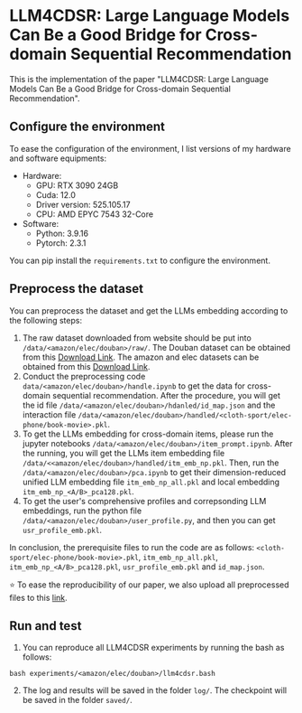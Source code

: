 # LLM4CDSR: Large Language Models Can Be a Good Bridge for Cross-domain Sequential Recommendation

This is the implementation of the paper "LLM4CDSR: Large Language Models Can Be a Good Bridge for Cross-domain Sequential Recommendation".

## Configure the environment

To ease the configuration of the environment, I list versions of my hardware and software equipments:

- Hardware:
  - GPU: RTX 3090 24GB
  - Cuda: 12.0
  - Driver version: 525.105.17
  - CPU: AMD EPYC 7543 32-Core
- Software:
  - Python: 3.9.16
  - Pytorch: 2.3.1

You can pip install the `requirements.txt` to configure the environment.

## Preprocess the dataset

You can preprocess the dataset and get the LLMs embedding according to the following steps:

1. The raw dataset downloaded from website should be put into `/data/<amazon/elec/douban>/raw/`. The Douban dataset can be obtained from this [Download Link](https://www.researchgate.net/publication/350793434_Douban_dataset_ratings_item_details_user_profiles_tags_and_reviews). The amazon and elec datasets can be obtained from this [Download Link](https://cseweb.ucsd.edu/~jmcauley/datasets/amazon_v2/).
2. Conduct the preprocessing code `data/<amazon/elec/douban>/handle.ipynb` to get the data for cross-domain sequential recommendation. After the procedure, you will get the id file  `/data/<amazon/elec/douban>/hdanled/id_map.json` and the interaction file  `/data/<amazon/elec/douban>/handled/<cloth-sport/elec-phone/book-movie>.pkl`.
3. To get the LLMs embedding for cross-domain items, please run the jupyter notebooks `/data/<amazon/elec/douban>/item_prompt.ipynb`. After the running, you will get the LLMs item embedding file `/data/<<amazon/elec/douban>/handled/itm_emb_np.pkl`. Then, run the `/data/<amazon/elec/douban>/pca.ipynb` to get their dimension-reduced unified LLM embedding file `itm_emb_np_all.pkl` and local embedding `itm_emb_np_<A/B>_pca128.pkl`.
4. To get the user's comprehensive profiles and correpsonding LLM embeddings, run the python file `/data/<amazon/elec/douban>/user_profile.py`, and then you can get `usr_profile_emb.pkl`.

In conclusion, the prerequisite files to run the code are as follows: `<cloth-sport/elec-phone/book-movie>.pkl`, `itm_emb_np_all.pkl`, `itm_emb_np_<A/B>_pca128.pkl`, `usr_profile_emb.pkl` and `id_map.json`.

⭐️ To ease the reproducibility of our paper, we also upload all preprocessed files to this [link](https://drive.google.com/file/d/1QWY4N3LCWHNkFLgIYVorFR-Ippkrjoee/view?usp=sharing).

## Run and test

1. You can reproduce all LLM4CDSR experiments by running the bash as follows:

```
bash experiments/<amazon/elec/douban>/llm4cdsr.bash
```

2. The log and results will be saved in the folder `log/`. The checkpoint will be saved in the folder `saved/`.
